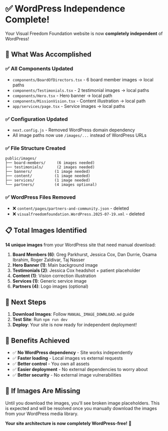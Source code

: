 # ✅ WordPress Independence Complete!

Your Visual Freedom Foundation website is now **completely independent** of WordPress! 

## 🎯 What Was Accomplished

### ✅ **All Components Updated**
- `components/BoardOfDirectors.tsx` - 6 board member images → local paths
- `components/Testimonials.tsx` - 2 testimonial images → local paths  
- `components/Hero.tsx` - Hero banner → local path
- `components/MissionVision.tsx` - Content illustration → local path
- `app/services/page.tsx` - Service images → local paths

### ✅ **Configuration Updated**
- `next.config.js` - Removed WordPress domain dependency
- All image paths now use `/images/...` instead of WordPress URLs

### ✅ **File Structure Created**
```
public/images/
├── board-members/     (6 images needed)
├── testimonials/      (2 images needed)  
├── banners/          (1 image needed)
├── content/          (1 image needed)
├── services/         (1 image needed)
└── partners/         (4 images optional)
```

### ✅ **WordPress Files Removed**
- ❌ `content/pages/partners-and-community.json` - deleted
- ❌ `visualfreedomfoundation.WordPress.2025-07-19.xml` - deleted

## 📋 Total Images Identified

**14 unique images** from your WordPress site that need manual download:

1. **Board Members (6)**: Greg Parkhurst, Jessica Cox, Dan Durrie, Osama Ibrahim, Roger Zaldivar, Taj Nasser
2. **Hero Banner (1)**: Main background image  
3. **Testimonials (2)**: Jessica Cox headshot + patient placeholder
4. **Content (1)**: Vision correction illustration
5. **Services (1)**: Generic service image
6. **Partners (4)**: Logo images (optional)

## 🚀 Next Steps

1. **Download Images**: Follow `MANUAL_IMAGE_DOWNLOAD.md` guide
2. **Test Site**: Run `npm run dev` 
3. **Deploy**: Your site is now ready for independent deployment!

## 🎉 Benefits Achieved

- ✅ **No WordPress dependency** - Site works independently
- ✅ **Faster loading** - Local images vs external requests
- ✅ **Better control** - You own all assets
- ✅ **Easier deployment** - No external dependencies to worry about
- ✅ **Better security** - No external image vulnerabilities

## 🔧 If Images Are Missing

Until you download the images, you'll see broken image placeholders. This is expected and will be resolved once you manually download the images from your WordPress media library.

**Your site architecture is now completely WordPress-free!** 🎉 